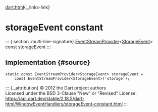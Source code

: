 [dart:html](../../dart-html/dart-html-library){._links-link}

storageEvent constant
=====================

::: {.section .multi-line-signature}
[EventStreamProvider](../eventstreamprovider-class)\<[StorageEvent](../storageevent-class)\>
const storageEvent
:::

Implementation {#source}
--------------

``` {.language-dart data-language="dart"}
static const EventStreamProvider<StorageEvent> storageEvent =
    const EventStreamProvider<StorageEvent>('storage');
```

::: {._attribution}
© 2012 the Dart project authors\
Licensed under the BSD 3-Clause \"New\" or \"Revised\" License.\
<https://api.dart.dev/stable/2.18.5/dart-html/WindowEventHandlers/storageEvent-constant.html>
:::
